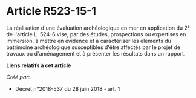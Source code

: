 # Article R523-15-1

La réalisation d'une évaluation archéologique en mer en application du 2° de l'article L. 524-6 vise, par des études,
prospections ou expertises en immersion, à mettre en évidence et à caractériser les éléments du patrimoine archéologique
susceptibles d'être affectés par le projet de travaux ou d'aménagement et à présenter les résultats dans un rapport.

**Liens relatifs à cet article**

_Créé par_:

  - Décret n°2018-537 du 28 juin 2018 - art. 1
